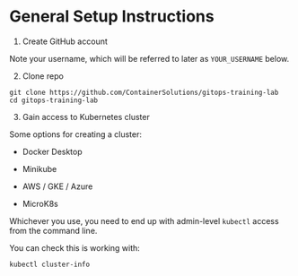 # General Setup Instructions

1) Create GitHub account

Note your username, which will be referred to later as `YOUR_USERNAME` below.

2) Clone repo

```
git clone https://github.com/ContainerSolutions/gitops-training-lab
cd gitops-training-lab
```

3) Gain access to Kubernetes cluster

Some options for creating a cluster:

- Docker Desktop

- Minikube

- AWS / GKE / Azure

- MicroK8s

Whichever you use, you need to end up with admin-level `kubectl` access from the command line.

You can check this is working with:

```
kubectl cluster-info
```

